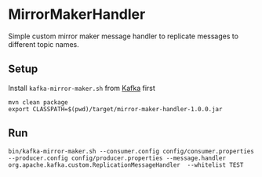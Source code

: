 # MirrorMakerHandler
Simple custom mirror maker message handler to replicate messages to different topic names.

## Setup
Install `kafka-mirror-maker.sh` from [Kafka](http://kafka.apache.org/downloads.html) first

```
mvn clean package
export CLASSPATH=$(pwd)/target/mirror-maker-handler-1.0.0.jar
```


## Run

```
bin/kafka-mirror-maker.sh --consumer.config config/consumer.properties --producer.config config/producer.properties --message.handler org.apache.kafka.custom.ReplicationMessageHandler  --whitelist TEST
```
